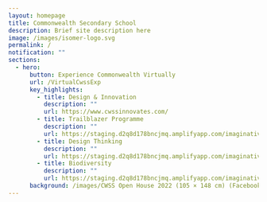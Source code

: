 ```yaml
---
layout: homepage
title: Commonwealth Secondary School
description: Brief site description here
image: /images/isomer-logo.svg
permalink: /
notification: ""
sections:
  - hero:
      button: Experience Commonwealth Virtually
      url: /VirtualCwssExp
      key_highlights:
        - title: Design & Innovation
          description: ""
          url: https://www.cwssinnovates.com/
        - title: Trailblazer Programme
          description: ""
          url: https://staging.d2q8d178bncjmq.amplifyapp.com/imaginative-trailblazers/the-trailblazer-programme
        - title: Design Thinking
          description: ""
          url: https://staging.d2q8d178bncjmq.amplifyapp.com/imaginative-trailblazers/design-thinking
        - title: Biodiversity
          description: ""
          url: https://staging.d2q8d178bncjmq.amplifyapp.com/imaginative-trailblazers/environmental-education
      background: /images/CWSS Open House 2022 (105 × 148 cm) (Facebook Cover) (3).png
---
```

